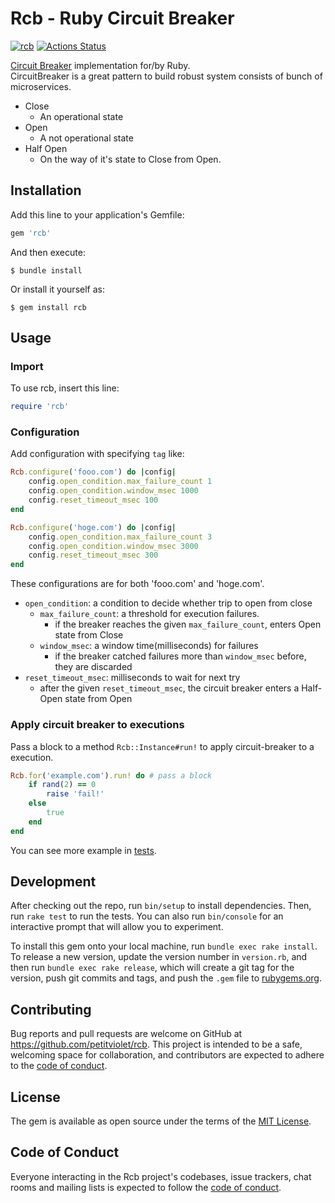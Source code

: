 # Rcb - Ruby Circuit Breaker

[![rcb](https://badge.fury.io/rb/rcb.svg)](https://badge.fury.io/rb/rcb)
[![Actions Status](https://github.com/petitviolet/rcb/workflows/test/badge.svg)](https://github.com/petitviolet/rcb/actions)

[Circuit Breaker](https://martinfowler.com/bliki/CircuitBreaker.html) implementation for/by Ruby.  
CircuitBreaker is a great pattern to build robust system consists of bunch of microservices.

- Close
    - An operational state
- Open
    - A not operational state
- Half Open
    - On the way of it's state to Close from Open.

## Installation

Add this line to your application's Gemfile:

```ruby
gem 'rcb'
```

And then execute:

    $ bundle install

Or install it yourself as:

    $ gem install rcb

## Usage

### Import

To use rcb, insert this line:

```ruby
require 'rcb'
```

### Configuration

Add configuration with specifying `tag` like:

```ruby
Rcb.configure('fooo.com') do |config|
    config.open_condition.max_failure_count 1
    config.open_condition.window_msec 1000
    config.reset_timeout_msec 100
end

Rcb.configure('hoge.com') do |config|
    config.open_condition.max_failure_count 3
    config.open_condition.window_msec 3000
    config.reset_timeout_msec 300
end
```

These configurations are for both 'fooo.com' and 'hoge.com'.

- `open_condition`: a condition to decide whether trip to open from close
    - `max_failure_count`: a threshold for execution failures. 
        - if the breaker reaches the given `max_failure_count`, enters Open state from Close 
    - `window_msec`: a window time(milliseconds) for failures
        - if the breaker catched failures more than `window_msec` before, they are discarded
- `reset_timeout_msec`: milliseconds to wait for next try
    - after the given `reset_timeout_msec`, the circuit breaker enters a Half-Open state from Open

### Apply circuit breaker to executions

Pass a block to a method `Rcb::Instance#run!` to apply circuit-breaker to a execution.

```ruby
Rcb.for('example.com').run! do # pass a block
    if rand(2) == 0
        raise 'fail!'
    else
        true
    end
end
```

You can see more example in [tests](./test).

## Development

After checking out the repo, run `bin/setup` to install dependencies. Then, run `rake test` to run the tests. You can also run `bin/console` for an interactive prompt that will allow you to experiment.

To install this gem onto your local machine, run `bundle exec rake install`. To release a new version, update the version number in `version.rb`, and then run `bundle exec rake release`, which will create a git tag for the version, push git commits and tags, and push the `.gem` file to [rubygems.org](https://rubygems.org).

## Contributing

Bug reports and pull requests are welcome on GitHub at https://github.com/petitviolet/rcb. This project is intended to be a safe, welcoming space for collaboration, and contributors are expected to adhere to the [code of conduct](https://github.com/petitviolet/rcb/blob/master/CODE_OF_CONDUCT.md).


## License

The gem is available as open source under the terms of the [MIT License](https://opensource.org/licenses/MIT).

## Code of Conduct

Everyone interacting in the Rcb project's codebases, issue trackers, chat rooms and mailing lists is expected to follow the [code of conduct](https://github.com/petitviolet/rcb/blob/master/CODE_OF_CONDUCT.md).
